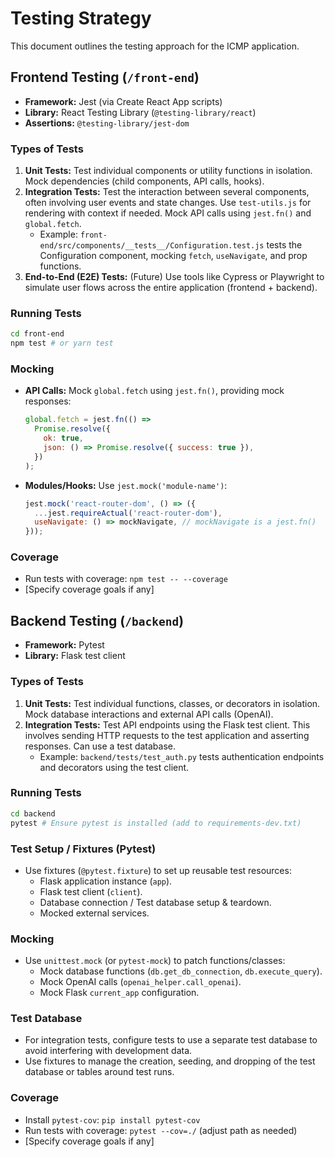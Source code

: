 # Testing Strategy

This document outlines the testing approach for the ICMP application.

## Frontend Testing (`/front-end`)

*   **Framework:** Jest (via Create React App scripts)
*   **Library:** React Testing Library (`@testing-library/react`)
*   **Assertions:** `@testing-library/jest-dom`

### Types of Tests

1.  **Unit Tests:** Test individual components or utility functions in isolation. Mock dependencies (child components, API calls, hooks).
2.  **Integration Tests:** Test the interaction between several components, often involving user events and state changes. Use `test-utils.js` for rendering with context if needed. Mock API calls using `jest.fn()` and `global.fetch`.
    *   Example: `front-end/src/components/__tests__/Configuration.test.js` tests the Configuration component, mocking `fetch`, `useNavigate`, and prop functions.
3.  **End-to-End (E2E) Tests:** (Future) Use tools like Cypress or Playwright to simulate user flows across the entire application (frontend + backend).

### Running Tests

```bash
cd front-end
npm test # or yarn test
```

### Mocking

*   **API Calls:** Mock `global.fetch` using `jest.fn()`, providing mock responses:
    ```javascript
    global.fetch = jest.fn(() =>
      Promise.resolve({
        ok: true,
        json: () => Promise.resolve({ success: true }),
      })
    );
    ```
*   **Modules/Hooks:** Use `jest.mock('module-name')`:
    ```javascript
    jest.mock('react-router-dom', () => ({
      ...jest.requireActual('react-router-dom'),
      useNavigate: () => mockNavigate, // mockNavigate is a jest.fn()
    }));
    ```

### Coverage

*   Run tests with coverage: `npm test -- --coverage`
*   [Specify coverage goals if any]

## Backend Testing (`/backend`)

*   **Framework:** Pytest
*   **Library:** Flask test client

### Types of Tests

1.  **Unit Tests:** Test individual functions, classes, or decorators in isolation. Mock database interactions and external API calls (OpenAI).
2.  **Integration Tests:** Test API endpoints using the Flask test client. This involves sending HTTP requests to the test application and asserting responses. Can use a test database.
    *   Example: `backend/tests/test_auth.py` tests authentication endpoints and decorators using the test client.

### Running Tests

```bash
cd backend
pytest # Ensure pytest is installed (add to requirements-dev.txt)
```

### Test Setup / Fixtures (Pytest)

*   Use fixtures (`@pytest.fixture`) to set up reusable test resources:
    *   Flask application instance (`app`).
    *   Flask test client (`client`).
    *   Database connection / Test database setup & teardown.
    *   Mocked external services.

### Mocking

*   Use `unittest.mock` (or `pytest-mock`) to patch functions/classes:
    *   Mock database functions (`db.get_db_connection`, `db.execute_query`).
    *   Mock OpenAI calls (`openai_helper.call_openai`).
    *   Mock Flask `current_app` configuration.

### Test Database

*   For integration tests, configure tests to use a separate test database to avoid interfering with development data.
*   Use fixtures to manage the creation, seeding, and dropping of the test database or tables around test runs.

### Coverage

*   Install `pytest-cov`: `pip install pytest-cov`
*   Run tests with coverage: `pytest --cov=./` (adjust path as needed)
*   [Specify coverage goals if any] 